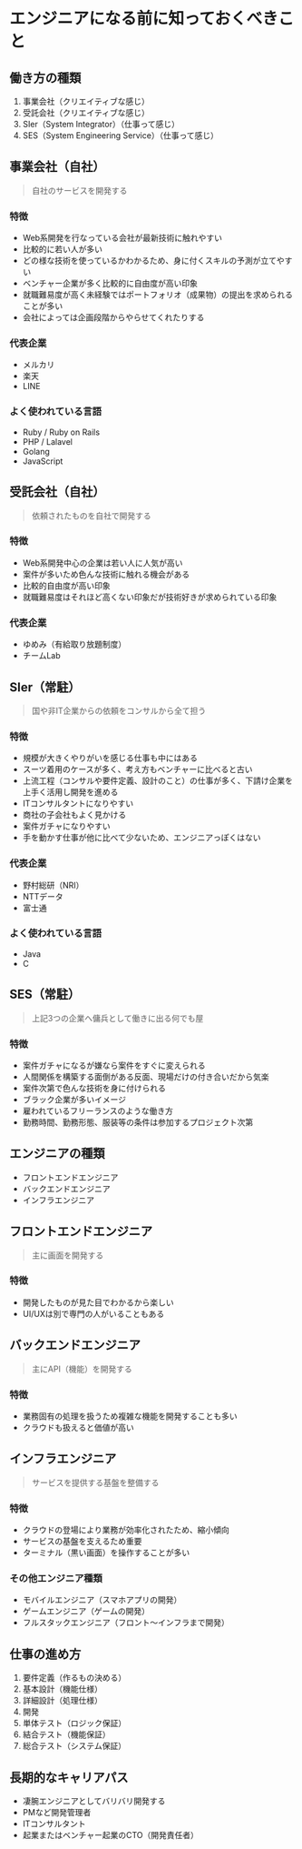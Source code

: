 # エンジニアになる前に知っておくべきこと
## 働き方の種類
1. 事業会社（クリエイティブな感じ）
1. 受託会社（クリエイティブな感じ）
1. SIer（System Integrator）（仕事って感じ）
1. SES（System Engineering Service）（仕事って感じ）
  
## 事業会社（自社）
> 自社のサービスを開発する  
  
### 特徴
* Web系開発を行なっている会社が最新技術に触れやすい
* 比較的に若い人が多い
* どの様な技術を使っているかわかるため、身に付くスキルの予測が立てやすい
* ベンチャー企業が多く比較的に自由度が高い印象
* 就職難易度が高く未経験ではポートフォリオ（成果物）の提出を求められることが多い
* 会社によっては企画段階からやらせてくれたりする
  
### 代表企業
- メルカリ
- 楽天
- LINE

### よく使われている言語
* Ruby / Ruby on Rails
* PHP / Lalavel
* Golang
* JavaScript

## 受託会社（自社）
> 依頼されたものを自社で開発する

### 特徴
* Web系開発中心の企業は若い人に人気が高い
* 案件が多いため色んな技術に触れる機会がある
* 比較的自由度が高い印象
* 就職難易度はそれほど高くない印象だが技術好きが求められている印象

### 代表企業
* ゆめみ（有給取り放題制度）
* チームLab

## SIer（常駐）
> 国や非IT企業からの依頼をコンサルから全て担う

### 特徴
* 規模が大きくやりがいを感じる仕事も中にはある
* スーツ着用のケースが多く、考え方もベンチャーに比べると古い
* 上流工程（コンサルや要件定義、設計のこと）の仕事が多く、下請け企業を上手く活用し開発を進める
* ITコンサルタントになりやすい
* 商社の子会社もよく見かける
* 案件ガチャになりやすい
* 手を動かす仕事が他に比べて少ないため、エンジニアっぽくはない

### 代表企業
* 野村総研（NRI）
* NTTデータ
* 富士通

### よく使われている言語
* Java
* C

## SES（常駐）
> 上記3つの企業へ傭兵として働きに出る何でも屋

### 特徴
* 案件ガチャになるが嫌なら案件をすぐに変えられる
* 人間関係を構築する面倒がある反面、現場だけの付き合いだから気楽
* 案件次第で色んな技術を身に付けられる
* ブラック企業が多いイメージ
* 雇われているフリーランスのような働き方
* 勤務時間、勤務形態、服装等の条件は参加するプロジェクト次第
  
    
## エンジニアの種類
- フロントエンドエンジニア
- バックエンドエンジニア
- インフラエンジニア

    
## フロントエンドエンジニア
> 主に画面を開発する

### 特徴
* 開発したものが見た目でわかるから楽しい
* UI/UXは別で専門の人がいることもある

## バックエンドエンジニア
> 主にAPI（機能）を開発する

### 特徴
* 業務固有の処理を扱うため複雑な機能を開発することも多い
* クラウドも扱えると価値が高い

## インフラエンジニア
> サービスを提供する基盤を整備する

### 特徴
* クラウドの登場により業務が効率化されたため、縮小傾向
* サービスの基盤を支えるため重要
* ターミナル（黒い画面）を操作することが多い
    
### その他エンジニア種類
* モバイルエンジニア（スマホアプリの開発）
* ゲームエンジニア（ゲームの開発）
* フルスタックエンジニア（フロント〜インフラまで開発）

  
## 仕事の進め方
1. 要件定義（作るもの決める）
1. 基本設計（機能仕様）
1. 詳細設計（処理仕様）
1. 開発
1. 単体テスト（ロジック保証）
1. 結合テスト（機能保証）
1. 総合テスト（システム保証）

    
## 長期的なキャリアパス
* 凄腕エンジニアとしてバリバリ開発する
* PMなど開発管理者
* ITコンサルタント
* 起業またはベンチャー起業のCTO（開発責任者）



